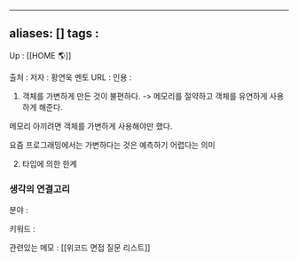 
---
aliases: []
tags : 
---
Up : [[HOME 🌎]]

출처 :
저자 : 황연욱 멘토
URL : 
인용 : 

1. 객체를 가변하게 만든 것이 불편하다. -> 메모리를 절약하고 객체를 유연하게 사용하게 해준다.

메모리 아끼려면 객체를 가변하게 사용해야만 했다.

요즘 프로그래밍에서는 가변하다는 것은 예측하기 어렵다는 의미 


2. 타입에 의한 한계 


### 생각의 연결고리
분야 :

키워드 :

관련있는 메모 : [[위코드 면접 질문 리스트]]
